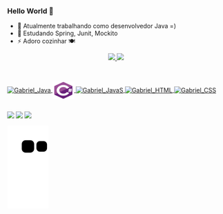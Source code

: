 ### Hello World 👾

- 🔭 Atualmente trabalhando como desenvolvedor Java =)
- 🌱 Estudando Spring, Junit, Mockito 
- ⚡ Adoro cozinhar 🍽



<div align="center">
  <a href="https://github.com/GabrielCarrijoF">
  <img height="180em" src="https://github-readme-stats.vercel.app/api?username=GabrielCarrijoF&show_icons=true&theme=dark&include_all_commits=true&count_private=true"/>
  <img height="180em" src="https://github-readme-stats.vercel.app/api/top-langs/?username=GabrielCarrijoF&layout=compact&langs_count=7&theme=dark"/>
</div>
 
  ##
  
 <div style="display: inline_block"><br>   
   
  <img align="center" alt="Gabriel_Java" height="50" width="60" src="https://cdn.jsdelivr.net/gh/devicons/devicon/icons/java/java-original.svg"/>
  <img align="center" alt="Gabriel_C#" height="40" width="50" src="https://raw.githubusercontent.com/devicons/devicon/master/icons/csharp/csharp-original.svg">
  <img align="center" alt="Gabriel_JavaS" height="40" width="50" src="https://cdn.jsdelivr.net/gh/devicons/devicon/icons/javascript/javascript-original.svg"/>
  <img align="center" alt="Gabriel_HTML" height="40" width="50" src="https://cdn.jsdelivr.net/gh/devicons/devicon/icons/html5/html5-original.svg"/>
  <img align="center" alt="Gabriel_CSS" height="40" width="50" src="https://cdn.jsdelivr.net/gh/devicons/devicon/icons/css3/css3-original.svg"/>
   
</div>
  
  ##
  
<div> 
  
  <a href="https://www.instagram.com/gabrecarrijo/" target="_blank"><img src="https://img.shields.io/badge/-Instagram-%23E4405F?style=for-the-badge&logo=instagram&logoColor=white" target="_blank"></a>
  <a href = "mailto:carrijog96@gmail.com"><img src="https://img.shields.io/badge/-Gmail-%23333?style=for-the-badge&logo=gmail&logoColor=white" target="_blank"></a>
  <a href="https://www.linkedin.com/in/gabriel-carrijo-a371ab205/" target="_blank"><img src="https://img.shields.io/badge/-LinkedIn-%230077B5?style=for-the-badge&logo=linkedin&logoColor=white" target="_blank"></a> 
 
  ![Snake animation](https://github.com/rafaballerini/rafaballerini/blob/output/github-contribution-grid-snake.svg)
 
</div>

